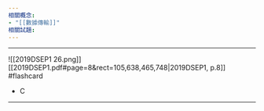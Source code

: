```yaml
---
相關概念: 
- "[[數據傳輸]]"
相關試題:
---
```


---
![[2019DSEP1 26.png]]
[[2019DSEP1.pdf#page=8&rect=105,638,465,748|2019DSEP1, p.8]]
 #flashcard 
- C
---
<!--ID: 1730941138695-->

